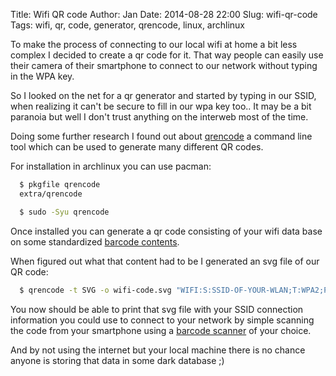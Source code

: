 Title:       Wifi QR code
Author:      Jan
Date: 	     2014-08-28 22:00
Slug:	     wifi-qr-code
Tags: 	     wifi, qr, code, generator, qrencode, linux, archlinux

To make the process of connecting to our local wifi at home a bit less complex I decided to create a qr code for it. That way people can easily use their camera of their smartphone to connect to our network without typing in the WPA key.

So I looked on the net for a qr generator and started by typing in our SSID, when realizing it can't be secure to fill in our wpa key too.. It may be a bit paranoia but well I don't trust anything on the interweb most of the time.

Doing some further research I found out about [qrencode](http://fukuchi.org/works/qrencode/) a command line tool which can be used to generate many different QR codes.

For installation in archlinux you can use pacman:

```bash
  $ pkgfile qrencode
  extra/qrencode

  $ sudo -Syu qrencode
```

Once installed you can generate a qr code consisting of your wifi data base on some standardized [barcode contents](https://github.com/zxing/zxing/wiki/Barcode-Contents).

When figured out what that content had to be I generated an svg file of our QR code:

```bash
  $ qrencode -t SVG -o wifi-code.svg "WIFI:S:SSID-OF-YOUR-WLAN;T:WPA2;P:YOUR-WPA2-KEY;;"
```

You now should be able to print that svg file with your SSID connection information you could use to connect to your network by simple scanning the code from your smartphone using a [barcode scanner](https://play.google.com/store/search?q=barcode) of your choice.

And by not using the internet but your local machine there is no chance anyone is storing that data in some dark database ;)
